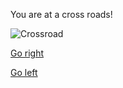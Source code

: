 You are at a cross roads!

![Crossroad](https://encrypted-tbn0.gstatic.com/images?q=tbn%3AANd9GcTLvUfPxfJobYNt3c75dkp1TpKLRcrlNvBWNlijLksunL8ywril)

[Go right](right.md)

[Go left](left.md)
